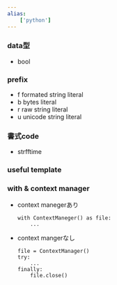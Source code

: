 ```yaml
---
alias:
    ['python']
---
```

### data型
- bool
### prefix
- f
    formated string literal
- b
    bytes literal
- r
    raw string literal
- u
    unicode string literal
### 書式code
- strfftime 
### useful template
### with & context manager
- context manegerあり
    ```
    with ContextManeger() as file:
        ...
    ```
- context mangerなし
    ```
    file = ContextManager()
    try:
        ...
    finally:
        file.close()
    ```